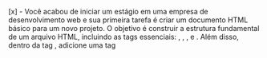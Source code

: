 [x] - Você acabou de iniciar um estágio em uma empresa de desenvolvimento web e sua primeira tarefa é criar um documento HTML básico para um novo projeto. O objetivo é construir a estrutura fundamental de um arquivo HTML, incluindo as tags essenciais: <!DOCTYPE html>, <html>, <head>, e <body>. Além disso, dentro da tag <head>, adicione uma tag <title> com um título de sua escolha para a página. Lembre-se de seguir as práticas de indentação corretas para manter o código organizado.
[x] - Agora que a estrutura básica do seu documento HTML está pronta, seu supervisor pediu para adicionar um cabeçalho e um parágrafo ao corpo do documento. Use as tags <h1> para o cabeçalho e <p> para o parágrafo. Escolha um tema para o cabeçalho e escreva um breve parágrafo relacionado a esse tema.
[x] - Você precisa otimizar a seção <head> da página HTML existente. Adicione uma meta tag para definir a codificação de caracteres como UTF-8 e altere o título da página para algo mais descritivo e apropriado para o conteúdo do site.
[x] - Você está desenvolvendo a página inicial de um site para um projeto pessoal. Você precisa criar um título principal e um subtítulo, seguidos por um breve parágrafo explicativo. Utilize HTML para estruturar esses elementos. Crie um arquivo HTML e adicione um título principal com a tag <h1>, um subtítulo com a tag <h2>, e um parágrafo com a tag <p>. Use textos de sua escolha para cada um destes. Lembre-se de seguir a hierarquia correta das tags e verificar o resultado no navegador.
